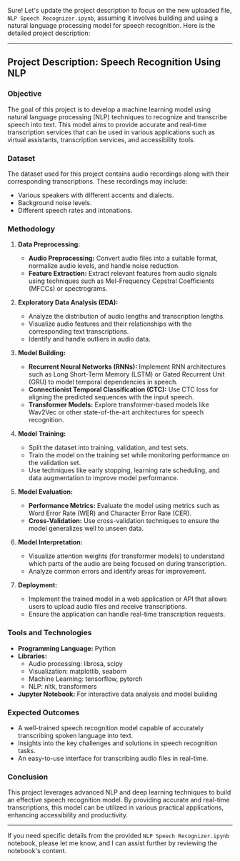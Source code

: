 Sure! Let's update the project description to focus on the new uploaded file, `NLP Speech Recognizer.ipynb`, assuming it involves building and using a natural language processing model for speech recognition. Here is the detailed project description:

---

## Project Description: Speech Recognition Using NLP

### Objective
The goal of this project is to develop a machine learning model using natural language processing (NLP) techniques to recognize and transcribe speech into text. This model aims to provide accurate and real-time transcription services that can be used in various applications such as virtual assistants, transcription services, and accessibility tools.

### Dataset
The dataset used for this project contains audio recordings along with their corresponding transcriptions. These recordings may include:
- Various speakers with different accents and dialects.
- Background noise levels.
- Different speech rates and intonations.

### Methodology

1. **Data Preprocessing:**
   - **Audio Preprocessing:** Convert audio files into a suitable format, normalize audio levels, and handle noise reduction.
   - **Feature Extraction:** Extract relevant features from audio signals using techniques such as Mel-Frequency Cepstral Coefficients (MFCCs) or spectrograms.

2. **Exploratory Data Analysis (EDA):**
   - Analyze the distribution of audio lengths and transcription lengths.
   - Visualize audio features and their relationships with the corresponding text transcriptions.
   - Identify and handle outliers in audio data.

3. **Model Building:**
   - **Recurrent Neural Networks (RNNs):** Implement RNN architectures such as Long Short-Term Memory (LSTM) or Gated Recurrent Unit (GRU) to model temporal dependencies in speech.
   - **Connectionist Temporal Classification (CTC):** Use CTC loss for aligning the predicted sequences with the input speech.
   - **Transformer Models:** Explore transformer-based models like Wav2Vec or other state-of-the-art architectures for speech recognition.

4. **Model Training:**
   - Split the dataset into training, validation, and test sets.
   - Train the model on the training set while monitoring performance on the validation set.
   - Use techniques like early stopping, learning rate scheduling, and data augmentation to improve model performance.

5. **Model Evaluation:**
   - **Performance Metrics:** Evaluate the model using metrics such as Word Error Rate (WER) and Character Error Rate (CER).
   - **Cross-Validation:** Use cross-validation techniques to ensure the model generalizes well to unseen data.

6. **Model Interpretation:**
   - Visualize attention weights (for transformer models) to understand which parts of the audio are being focused on during transcription.
   - Analyze common errors and identify areas for improvement.

7. **Deployment:**
   - Implement the trained model in a web application or API that allows users to upload audio files and receive transcriptions.
   - Ensure the application can handle real-time transcription requests.

### Tools and Technologies
- **Programming Language:** Python
- **Libraries:**
  - Audio processing: librosa, scipy
  - Visualization: matplotlib, seaborn
  - Machine Learning: tensorflow, pytorch
  - NLP: nltk, transformers
- **Jupyter Notebook:** For interactive data analysis and model building

### Expected Outcomes
- A well-trained speech recognition model capable of accurately transcribing spoken language into text.
- Insights into the key challenges and solutions in speech recognition tasks.
- An easy-to-use interface for transcribing audio files in real-time.

### Conclusion
This project leverages advanced NLP and deep learning techniques to build an effective speech recognition model. By providing accurate and real-time transcriptions, this model can be utilized in various practical applications, enhancing accessibility and productivity.

---

If you need specific details from the provided `NLP Speech Recognizer.ipynb` notebook, please let me know, and I can assist further by reviewing the notebook's content.
